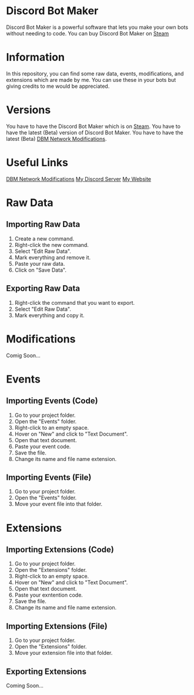 # Discord Bot Maker
Discord Bot Maker is a powerful software that lets you make your own bots without needing to code.
You can buy Discord Bot Maker on [Steam](https://store.steampowered.com/app/682130/Discord_Bot_Maker)

# Information
In this repository, you can find some raw data, events, modifications, and extensions which are made by me.
You can use these in your bots but giving credits to me would be appreciated.

# Versions
You have to have the Discord Bot Maker which is on [Steam](https://store.steampowered.com/app/682130/Discord_Bot_Maker).
You have to have the latest (Beta) version of Discord Bot Maker.
You have to have the latest (Beta) [DBM Network Modifications](https://github.com/dbm-network/mods).

# Useful Links
[DBM Network Modifications](https://github.com/dbm-network/mods)
[My Discord Server](https://discord.gg/STcThtu)
[My Website](https://www.pokenix.com)

# Raw Data
## Importing Raw Data
1. Create a new command.
2. Right-click the new command.
3. Select "Edit Raw Data".
4. Mark everything and remove it.
5. Paste your raw data.
6. Click on "Save Data".

## Exporting Raw Data
1. Right-click the command that you want to export.
2. Select "Edit Raw Data".
3. Mark everything and copy it.

# Modifications
Comig Soon...

# Events
## Importing Events (Code)
1. Go to your project folder.
2. Open the "Events" folder.
3. Right-click to an empty space.
4. Hover on "New" and click to "Text Document".
5. Open that text document.
6. Paste your event code.
6. Save the file.
7. Change its name and file name extension.

## Importing Events (File)
1. Go to your project folder.
2. Open the "Events" folder.
3. Move your event file into that folder.

# Extensions
## Importing Extensions (Code)
1. Go to your project folder.
2. Open the "Extensions" folder.
3. Right-click to an empty space.
4. Hover on "New" and click to "Text Document".
5. Open that text document.
6. Paste your exntention code.
6. Save the file.
7. Change its name and file name extension.

## Importing Extensions (File)
1. Go to your project folder.
2. Open the "Extensions" folder.
3. Move your extension file into that folder.

## Exporting Extensions
Coming Soon...